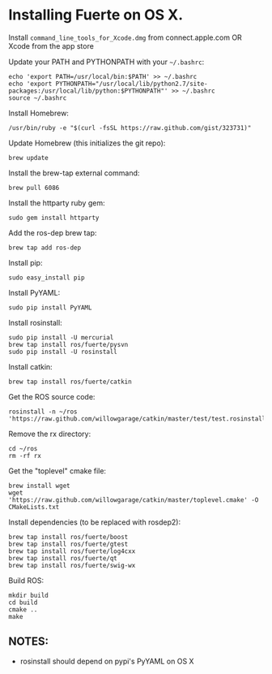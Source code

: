 # Installing Fuerte on OS X.

Install `command_line_tools_for_Xcode.dmg` from connect.apple.com OR Xcode from the app store

Update your PATH and PYTHONPATH with your `~/.bashrc`:

    echo 'export PATH=/usr/local/bin:$PATH' >> ~/.bashrc
    echo 'export PYTHONPATH="/usr/local/lib/python2.7/site-packages:/usr/local/lib/python:$PYTHONPATH"' >> ~/.bashrc
    source ~/.bashrc

Install Homebrew:

    /usr/bin/ruby -e "$(curl -fsSL https://raw.github.com/gist/323731)"

Update Homebrew (this initializes the git repo):

    brew update

Install the brew-tap external command:

    brew pull 6086

Install the httparty ruby gem:

    sudo gem install httparty

Add the ros-dep brew tap:

    brew tap add ros-dep

Install pip:

    sudo easy_install pip

Install PyYAML:

    sudo pip install PyYAML

Install rosinstall:

    sudo pip install -U mercurial
    brew tap install ros/fuerte/pysvn
    sudo pip install -U rosinstall

Install catkin:

    brew tap install ros/fuerte/catkin

Get the ROS source code:

    rosinstall -n ~/ros 'https://raw.github.com/willowgarage/catkin/master/test/test.rosinstall'

Remove the rx directory:

    cd ~/ros
    rm -rf rx

Get the "toplevel" cmake file:

    brew install wget
    wget 'https://raw.github.com/willowgarage/catkin/master/toplevel.cmake' -O CMakeLists.txt

Install dependencies (to be replaced with rosdep2):

    brew tap install ros/fuerte/boost
    brew tap install ros/fuerte/gtest
    brew tap install ros/fuerte/log4cxx
    brew tap install ros/fuerte/qt
    brew tap install ros/fuerte/swig-wx

Build ROS:

    mkdir build
    cd build
    cmake ..
    make

## NOTES:

* rosinstall should depend on pypi's PyYAML on OS X
